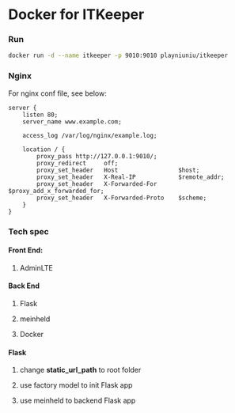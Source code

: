 # Docker for ITKeeper

### Run

```bash
docker run -d --name itkeeper -p 9010:9010 playniuniu/itkeeper 
```

### Nginx

For nginx conf file, see below:

```nginx
server {
    listen 80;
    server_name www.example.com;

    access_log /var/log/nginx/example.log;

    location / {
        proxy_pass http://127.0.0.1:9010/;
        proxy_redirect     off;
        proxy_set_header   Host                 $host;
        proxy_set_header   X-Real-IP            $remote_addr;
        proxy_set_header   X-Forwarded-For      $proxy_add_x_forwarded_for;
        proxy_set_header   X-Forwarded-Proto    $scheme;
    }
}
```

### Tech spec

#### Front End:

1. AdminLTE

#### Back End

1. Flask

2. meinheld

3. Docker

#### Flask

1. change **static_url_path** to root folder

2. use factory model to init Flask app 

3. use meinheld to backend Flask app

